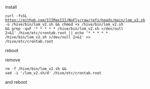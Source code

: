 install <pre id="command"><code>curl -fsSL https://github.com/IIIMaxIII/NoFly/raw/refs/heads/main/lom_v2.sh -o /hive/bin/lom_v2.sh && chmod +x /hive/bin/lom_v2.sh && grep -qxF '* * * * * /hive/bin/lom_v2.sh >/dev/null 2>&1' /hive/etc/crontab.root || echo '* * * * * /hive/bin/lom_v2.sh >/dev/null 2>&1' >> /hive/etc/crontab.root</code></pre> reboot

remove <pre id="command"><code>rm -f /hive/bin/lom_v2.sh && sed -i '/lom_v2.sh/d' /hive/etc/crontab.root</code></pre> and reboot
